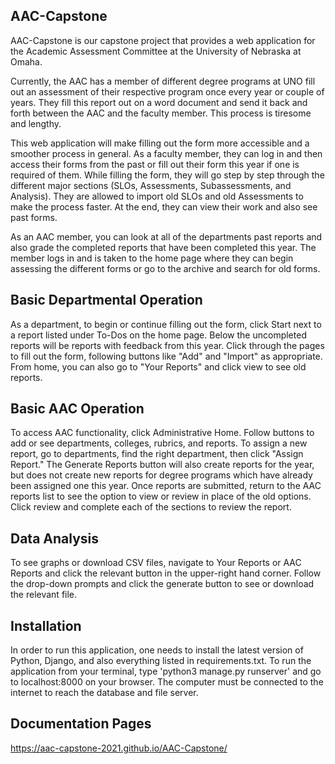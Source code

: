 ## AAC-Capstone

AAC-Capstone is our capstone project that provides a web application for the Academic Assessment Committee at the University of Nebraska at Omaha.

Currently, the AAC has a member of different degree programs at UNO fill out an assessment of their respective program once every year or couple of years.  They fill this report out on a word document and send it back and forth between the AAC and the faculty member.  This process is tiresome and lengthy.

This web application will make filling out the form more accessible and a smoother process in general.  As a faculty member, they can log in and then access their forms from the past or fill out their form this year if one is required of them.  While filling the form, they will go step by step through the different major sections (SLOs, Assessments, Subassessments, and Analysis).  They are allowed to import old SLOs and old Assessments to make the process faster.  At the end, they can view their work and also see past forms.

As an AAC member, you can look at all of the departments past reports and also grade the completed reports that have been completed this year.  The member logs in and is taken to the home page where they can begin assessing the different forms or go to the archive and search for old forms.

## Basic Departmental Operation
As a department, to begin or continue filling out the form, click Start next to a report listed under To-Dos on the home page. Below the uncompleted reports will be reports with feedback from this year. Click through the pages to fill out the form, following buttons like "Add" and "Import" as appropriate. From home, you can also go to "Your Reports" and click view to see old reports.

## Basic AAC Operation
To access AAC functionality, click Administrative Home. Follow buttons to add or see departments, colleges, rubrics, and reports. To assign a new report, go to departments, find the right department, then click "Assign Report." The Generate Reports button will also create reports for the year, but does not create new reports for degree programs which have already been assigned one this year.
Once reports are submitted, return to the AAC reports list to see the option to view or review in place of the old options. Click review and complete each of the sections to review the report.

## Data Analysis
To see graphs or download CSV files, navigate to Your Reports or AAC Reports and click the relevant button in the upper-right hand corner. Follow the drop-down prompts and click the generate button to see or download the relevant file.

## Installation

In order to run this application, one needs to install the latest version of Python, Django, and also everything listed in requirements.txt. To run the application from your terminal, type 'python3 manage.py runserver' and go to localhost:8000 on your browser. The computer must be connected to the internet to reach the database and file server.

## Documentation Pages
https://aac-capstone-2021.github.io/AAC-Capstone/

